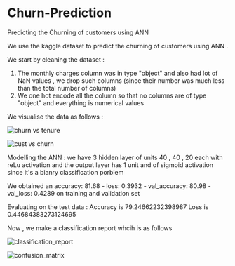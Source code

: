 # Churn-Prediction
Predicting the Churning of customers using ANN

We use the kaggle dataset to predict the churning of customers using ANN .


We start by cleaning the dataset : 
1) The monthly charges column was in type "object" and also had lot of NaN values , we drop such columns (since their number was much less than the total number of columns)
2) We one hot encode all the column so that no columns are of type "object" and everything is numerical values

We visualise the data as follows :

![churn vs tenure](https://github.com/AniruthSuresh/Churn-Prediction/assets/137063103/08856bd9-284a-4b68-9bde-0f29d2e6c5fe)

![cust vs churn](https://github.com/AniruthSuresh/Churn-Prediction/assets/137063103/fefab892-55fb-437b-b9bd-31fc499e16d6)



Modelling the ANN :
 we have 3 hidden layer of units 40 , 40 , 20 each with reLu activation
 and the output layer has 1 unit and of sigmoid activation since it's a bianry classification porblem 


 We obtained an accuracy: 81.68 - loss: 0.3932 - val_accuracy: 80.98 - val_loss: 0.4289 on training and validation set 

 Evaluating on the test data :
 Accuracy is 79.24662232398987
 Loss is 0.44684383273124695

Now , we make a classification report whcih is as follows 

![classification_report](https://github.com/AniruthSuresh/Churn-Prediction/assets/137063103/89dbf241-5fe7-4c54-a0c6-196a41424f6d)

![confusion_matrix](https://github.com/AniruthSuresh/Churn-Prediction/assets/137063103/6ca5d873-e809-494a-9e4b-b0e7c4f4bc52)
